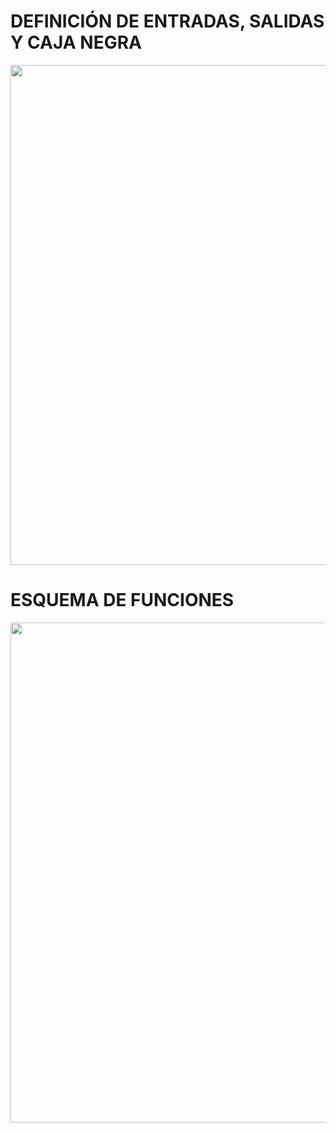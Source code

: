# DEFINICIÓN DE ENTRADAS, SALIDAS Y CAJA NEGRA
<p align="center">
  <img src="https://github.com/Jordan300105/FUNDAMENTOS-DE-DISE-O/assets/150297452/b08c525a-d406-4419-b9e7-0ab49bb0c5ae" width=800>
</p>

# ESQUEMA DE FUNCIONES

<p align="center">
  <img src="https://github.com/Jordan300105/FUNDAMENTOS-DE-DISE-O/assets/150297452/f560ca32-6696-4d74-b392-e26908617030" width=800>
</p>
